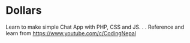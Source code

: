 # Dollars
Learn to make simple Chat App with PHP, CSS and JS. 
.
.
Reference and learn from https://www.youtube.com/c/CodingNepal
